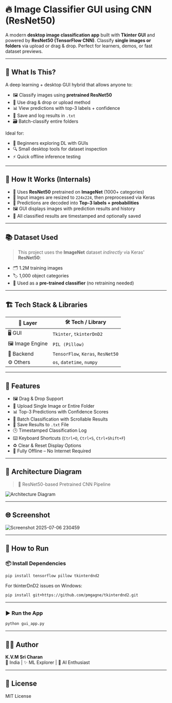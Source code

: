 
# 🔥 Image Classifier GUI using CNN (ResNet50)

A modern **desktop image classification app** built with **Tkinter GUI** and powered by **ResNet50 (TensorFlow CNN)**. Classify **single images or folders** via upload or drag & drop. Perfect for learners, demos, or fast dataset previews.

---

## 🧠 What Is This?

A deep learning + desktop GUI hybrid that allows anyone to:

- 🖼️ Classify images using **pretrained ResNet50**
- 📂 Use drag & drop or upload method
- 📊 View predictions with top-3 labels + confidence
- 💾 Save and log results in `.txt`
- 🗃️ Batch-classify entire folders

Ideal for:

- 👶 Beginners exploring DL with GUIs  
- 🔍 Small desktop tools for dataset inspection  
- ⚡ Quick offline inference testing

---

## 🧠 How It Works (Internals)

- 🤖 Uses **ResNet50** pretrained on **ImageNet** (1000+ categories)
- 📐 Input images are resized to `224x224`, then preprocessed via Keras
- 🧠 Predictions are decoded into **Top-3 labels + probabilities**
- 🖼 GUI displays images with prediction results and history
- 📝 All classified results are timestamped and optionally saved

---

## 📚 Dataset Used

> This project uses the **ImageNet** dataset *indirectly* via Keras' **ResNet50**:

- 🗂 1.2M training images  
- 🏷️ 1,000 object categories  
- 🧠 Used as a **pre-trained classifier** (no retraining needed)

---

## 🏗️ Tech Stack & Libraries

| 🧩 Layer         | 🛠️ Tech / Library                      |
|------------------|----------------------------------------|
| 🖥 GUI           | `Tkinter`, `tkinterDnD2`               |
| 🖼 Image Engine  | `PIL (Pillow)`                         |
| 🧠 Backend       | `TensorFlow`, `Keras`, `ResNet50`      |
| ⚙️ Others        | `os`, `datetime`, `numpy`              |

---

## 🚀 Features

- 🖼 Drag & Drop Support  
- 📁 Upload Single Image or Entire Folder  
- 📊 Top-3 Predictions with Confidence Scores  
- 🧾 Batch Classification with Scrollable Results  
- 💾 Save Results to `.txt` File  
- 🕒 Timestamped Classification Log  
- ⌨️ Keyboard Shortcuts (`Ctrl+O`, `Ctrl+S`, `Ctrl+Shift+F`)  
- ♻️ Clear & Reset Display Options  
- 📴 Fully Offline – No Internet Required

---

## 📐 Architecture Diagram

> 🧠 ResNet50-based Pretrained CNN Pipeline

![Architecture Diagram](https://github.com/user-attachments/assets/209330ff-4bb5-4de3-b860-4a18f233cc7b)

---
## 🌐 Screenshot
![Screenshot 2025-07-06 230459](https://github.com/user-attachments/assets/edac7c5e-8aeb-42a7-b0f5-1eed56df7368)

---

## 🏁 How to Run

### 📦 Install Dependencies

```bash
pip install tensorflow pillow tkinterdnd2
```

For tkinterDnD2 issues on Windows:

```bash
pip install git+https://github.com/pmgagne/tkinterdnd2.git
```

---

### ▶️ Run the App

```bash
python gui_app.py
```

---

## 👨‍💻 Author

**K.V.M Sri Charan**  
📍 India | ✨ ML Explorer | 🧠 AI Enthusiast

---

## 📄 License

MIT License
